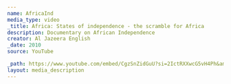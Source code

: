 ```yaml
---
name: AfricaInd
media_type: video
_title: Africa: States of independence - the scramble for Africa
description: Documentary on African Independence
creator: Al Jazeera English
_date: 2010
source: YouTube

_path: https://www.youtube.com/embed/CgzSnZidGuU?si=2IctRXXwcG5vH4Ph&amp;controls=0
layout: media_description
---
```

